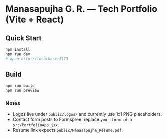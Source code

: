 # Manasapujha G. R. — Tech Portfolio (Vite + React)

## Quick Start
```bash
npm install
npm run dev
# open http://localhost:5173
```

## Build
```bash
npm run build
npm run preview
```

### Notes
- Logos live under `public/logos/` and currently use 1x1 PNG placeholders.
- Contact form posts to Formspree: replace `your-form-id` in `src/PortfolioApp.jsx`.
- Resume link expects `public/Manasapujha_Resume.pdf`.
